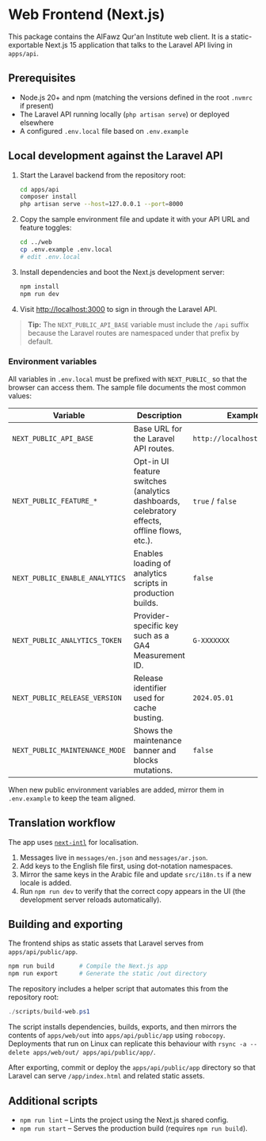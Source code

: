 # Web Frontend (Next.js)

This package contains the AlFawz Qur'an Institute web client. It is a static-exportable
Next.js 15 application that talks to the Laravel API living in `apps/api`.

## Prerequisites

- Node.js 20+ and npm (matching the versions defined in the root `.nvmrc` if present)
- The Laravel API running locally (`php artisan serve`) or deployed elsewhere
- A configured `.env.local` file based on `.env.example`

## Local development against the Laravel API

1. Start the Laravel backend from the repository root:
   ```bash
   cd apps/api
   composer install
   php artisan serve --host=127.0.0.1 --port=8000
   ```
2. Copy the sample environment file and update it with your API URL and feature toggles:
   ```bash
   cd ../web
   cp .env.example .env.local
   # edit .env.local
   ```
3. Install dependencies and boot the Next.js development server:
   ```bash
   npm install
   npm run dev
   ```
4. Visit [http://localhost:3000](http://localhost:3000) to sign in through the Laravel API.

> **Tip:** The `NEXT_PUBLIC_API_BASE` variable must include the `/api` suffix because the
> Laravel routes are namespaced under that prefix by default.

### Environment variables

All variables in `.env.local` must be prefixed with `NEXT_PUBLIC_` so that the browser can
access them. The sample file documents the most common values:

| Variable | Description | Example |
| --- | --- | --- |
| `NEXT_PUBLIC_API_BASE` | Base URL for the Laravel API routes. | `http://localhost:8000/api` |
| `NEXT_PUBLIC_FEATURE_*` | Opt-in UI feature switches (analytics dashboards, celebratory effects, offline flows, etc.). | `true` / `false` |
| `NEXT_PUBLIC_ENABLE_ANALYTICS` | Enables loading of analytics scripts in production builds. | `false` |
| `NEXT_PUBLIC_ANALYTICS_TOKEN` | Provider-specific key such as a GA4 Measurement ID. | `G-XXXXXXX` |
| `NEXT_PUBLIC_RELEASE_VERSION` | Release identifier used for cache busting. | `2024.05.01` |
| `NEXT_PUBLIC_MAINTENANCE_MODE` | Shows the maintenance banner and blocks mutations. | `false` |

When new public environment variables are added, mirror them in `.env.example` to keep the
team aligned.

## Translation workflow

The app uses [`next-intl`](https://next-intl-docs.vercel.app/) for localisation.

1. Messages live in `messages/en.json` and `messages/ar.json`.
2. Add keys to the English file first, using dot-notation namespaces.
3. Mirror the same keys in the Arabic file and update `src/i18n.ts` if a new locale is added.
4. Run `npm run dev` to verify that the correct copy appears in the UI (the development server
   reloads automatically).

## Building and exporting

The frontend ships as static assets that Laravel serves from `apps/api/public/app`.

```bash
npm run build       # Compile the Next.js app
npm run export      # Generate the static /out directory
```

The repository includes a helper script that automates this from the repository root:

```powershell
./scripts/build-web.ps1
```

The script installs dependencies, builds, exports, and then mirrors the contents of
`apps/web/out` into `apps/api/public/app` using `robocopy`. Deployments that run on Linux can
replicate this behaviour with `rsync -a --delete apps/web/out/ apps/api/public/app/`.

After exporting, commit or deploy the `apps/api/public/app` directory so that Laravel can serve
`/app/index.html` and related static assets.

## Additional scripts

- `npm run lint` – Lints the project using the Next.js shared config.
- `npm run start` – Serves the production build (requires `npm run build`).
